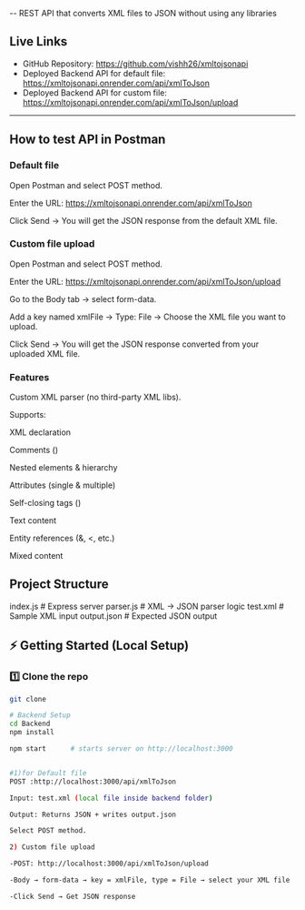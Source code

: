 -- REST API that converts XML files to JSON without using any libraries


##  Live Links
- GitHub Repository:  https://github.com/vishh26/xmltojsonapi
- Deployed Backend API for default file: https://xmltojsonapi.onrender.com/api/xmlToJson
- Deployed Backend API for custom file:  https://xmltojsonapi.onrender.com/api/xmlToJson/upload

---

## How to test API in Postman
 
### Default file

Open Postman and select POST method.

Enter the URL: https://xmltojsonapi.onrender.com/api/xmlToJson

Click Send → You will get the JSON response from the default XML file.

### Custom file upload

Open Postman and select POST method.

Enter the URL: https://xmltojsonapi.onrender.com/api/xmlToJson/upload

Go to the Body tab → select form-data.

Add a key named xmlFile → Type: File → Choose the XML file you want to upload.

Click Send → You will get the JSON response converted from your uploaded XML file.

### Features

Custom XML parser (no third-party XML libs).

Supports:

XML declaration

Comments (<!-- -->)

Nested elements & hierarchy

Attributes (single & multiple)

Self-closing tags (<tag/>)

Text content

Entity references (&amp;, &lt;, etc.)

Mixed content
## Project Structure
index.js # Express server
parser.js # XML → JSON parser logic
test.xml # Sample XML input
output.json # Expected JSON output

## ⚡ Getting Started (Local Setup)
### 1️⃣ Clone the repo
```bash
git clone 

# Backend Setup
cd Backend
npm install

npm start      # starts server on http://localhost:3000


#1)for Default file
POST :http://localhost:3000/api/xmlToJson

Input: test.xml (local file inside backend folder)

Output: Returns JSON + writes output.json

Select POST method.

2) Custom file upload

-POST: http://localhost:3000/api/xmlToJson/upload

-Body → form-data → key = xmlFile, type = File → select your XML file

-Click Send → Get JSON response




